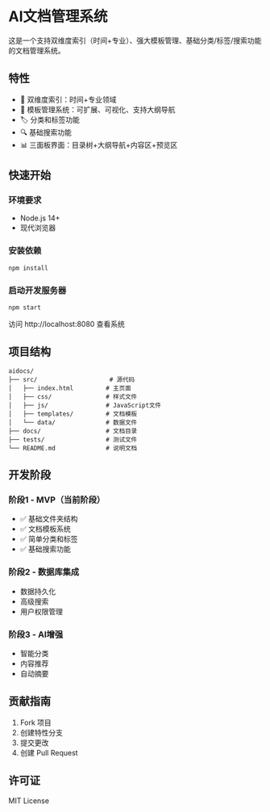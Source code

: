 # AI文档管理系统

这是一个支持双维度索引（时间+专业）、强大模板管理、基础分类/标签/搜索功能的文档管理系统。

## 特性

- 📁 双维度索引：时间+专业领域
- 📄 模板管理系统：可扩展、可视化、支持大纲导航
- 🏷️ 分类和标签功能
- 🔍 基础搜索功能
- 📊 三面板界面：目录树+大纲导航+内容区+预览区

## 快速开始

### 环境要求
- Node.js 14+
- 现代浏览器

### 安装依赖
```bash
npm install
```

### 启动开发服务器
```bash
npm start
```

访问 http://localhost:8080 查看系统

## 项目结构

```
aidocs/
├── src/                    # 源代码
│   ├── index.html         # 主页面
│   ├── css/               # 样式文件
│   ├── js/                # JavaScript文件
│   ├── templates/         # 文档模板
│   └── data/              # 数据文件
├── docs/                  # 文档目录
├── tests/                 # 测试文件
└── README.md              # 说明文档
```

## 开发阶段

### 阶段1 - MVP（当前阶段）
- ✅ 基础文件夹结构
- ✅ 文档模板系统
- ✅ 简单分类和标签
- ✅ 基础搜索功能

### 阶段2 - 数据库集成
- 数据持久化
- 高级搜索
- 用户权限管理

### 阶段3 - AI增强
- 智能分类
- 内容推荐
- 自动摘要

## 贡献指南

1. Fork 项目
2. 创建特性分支
3. 提交更改
4. 创建 Pull Request

## 许可证

MIT License
